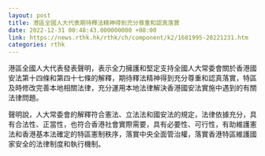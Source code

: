 ```yaml
---
layout: post
title: 港區全國人大代表期待釋法精神得到充分尊重和認真落實
date: 2022-12-31 00:48:43.000000000 +08:00
link: https://news.rthk.hk/rthk/ch/component/k2/1681995-20221231.htm
categories: rthk
---
```


港區全國人大代表發表聲明，表示全力擁護和堅定支持全國人大常委會關於香港國安法第十四條和第四十七條的解釋，期待釋法精神得到充分尊重和認真落實，特區及時修改完善本地相關法律，充分運用本地法律解決香港國安法實施中遇到的有關法律問題。

聲明說，人大常委會的解釋符合憲法、立法法和國安法的規定，法律依據充分，具有合法性、正當性，也符合香港社會實際需要，具有必要性、可行性，有助維護憲法和香港基本法確定的特區憲制秩序，落實中央全面管治權，落實香港特區維護國家安全的法律制度和執行機制。
